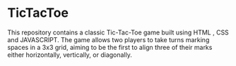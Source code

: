 # TicTacToe
This repository contains a classic Tic-Tac-Toe game built using HTML , CSS and JAVASCRIPT. The game allows two players to take turns marking spaces in a 3x3 grid, aiming to be the first to align three of their marks either horizontally, vertically, or diagonally.
